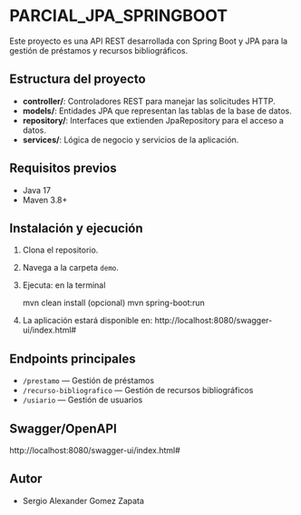 # PARCIAL_JPA_SPRINGBOOT

Este proyecto es una API REST desarrollada con Spring Boot y JPA para la gestión de préstamos y recursos bibliográficos.

## Estructura del proyecto
- **controller/**: Controladores REST para manejar las solicitudes HTTP.
- **models/**: Entidades JPA que representan las tablas de la base de datos.
- **repository/**: Interfaces que extienden JpaRepository para el acceso a datos.
- **services/**: Lógica de negocio y servicios de la aplicación.

## Requisitos previos
- Java 17 
- Maven 3.8+

## Instalación y ejecución
1. Clona el repositorio.
2. Navega a la carpeta `demo`.
3. Ejecuta: en la terminal

   mvn clean install  (opcional)
   mvn spring-boot:run
   
  
4. La aplicación estará disponible en: http://localhost:8080/swagger-ui/index.html#


## Endpoints principales
- `/prestamo` — Gestión de préstamos
- `/recurso-bibliografico` — Gestión de recursos bibliográficos
- `/usiario` — Gestión de usuarios

## Swagger/OpenAPI
http://localhost:8080/swagger-ui/index.html#

## Autor
- Sergio Alexander Gomez Zapata



